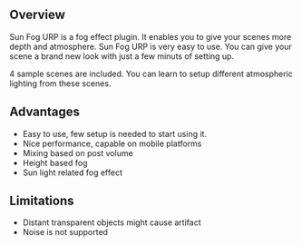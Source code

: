 ## Overview

Sun Fog URP is a fog effect plugin. It enables you to give your scenes more depth and atmosphere. 
Sun Fog URP is very easy to use. You can give your scene a brand new look with just a few minuts of setting up.

4 sample scenes are included. You can learn to setup different atmospheric lighting from these scenes.

## Advantages
- Easy to use, few setup is needed to start using it.
- Nice performance, capable on mobile platforms
- Mixing based on post volume
- Height based fog
- Sun light related fog effect

## Limitations
- Distant transparent objects might cause artifact
- Noise is not supported